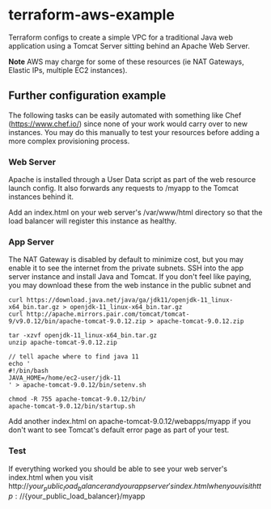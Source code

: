 # terraform-aws-example
Terraform configs to create a simple VPC for a traditional Java web application using a Tomcat Server sitting behind an Apache Web Server.

**Note** 
AWS may charge for some of these resources (ie NAT Gateways, Elastic IPs, multiple EC2 instances). 

## Further configuration example

The following tasks can be easily automated with something like Chef (https://www.chef.io/) since none of your work would carry over to new instances. You may do this manually to test your resources before adding a more complex provisioning process.

### Web Server

Apache is installed through a User Data script as part of the web resource launch config. It also forwards any requests to /myapp to the Tomcat instances behind it.

Add an index.html on your web server's /var/www/html directory so that the load balancer will register this instance as healthy.

### App Server

The NAT Gateway is disabled by default to minimize cost, but you may enable it to see the internet from the private subnets. SSH into the app server instance and install Java and Tomcat. If you don't feel like paying, you may download these from the web instance in the public subnet and 

```
curl https://download.java.net/java/ga/jdk11/openjdk-11_linux-x64_bin.tar.gz > openjdk-11_linux-x64_bin.tar.gz
curl http://apache.mirrors.pair.com/tomcat/tomcat-9/v9.0.12/bin/apache-tomcat-9.0.12.zip > apache-tomcat-9.0.12.zip

tar -xzvf openjdk-11_linux-x64_bin.tar.gz
unzip apache-tomcat-9.0.12.zip

// tell apache where to find java 11
echo '
#!/bin/bash
JAVA_HOME=/home/ec2-user/jdk-11
' > apache-tomcat-9.0.12/bin/setenv.sh

chmod -R 755 apache-tomcat-9.0.12/bin/
apache-tomcat-9.0.12/bin/startup.sh
```

Add another index.html on apache-tomcat-9.0.12/webapps/myapp if you don't want to see Tomcat's default error page as part of your test.

### Test

If everything worked you should be able to see your web server's index.html when you visit http://${your_public_load_balancer} and your app server's index.html when you visit http://${your_public_load_balancer}/myapp
